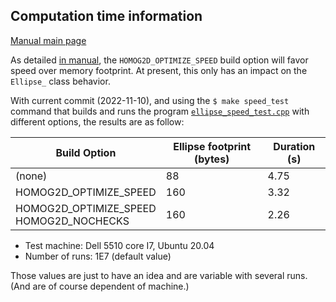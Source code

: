 ## Computation time information

[Manual main page](homog2d_manual.md)

As detailed [in manual](homog2d_manual.md#build_options), the
`HOMOG2D_OPTIMIZE_SPEED` build option will favor speed over memory footprint.
At present, this only has an impact on the `Ellipse_` class behavior.

With current commit (2022-11-10), and using the
`$ make speed_test`
command that builds and runs the program [`ellipse_speed_test.cpp`](../misc/ellipse_speed_test.cpp) with different options, the results are as follow:

| Build Option | Ellipse footprint (bytes) |  Duration (s)  |
|--------------|---------------------------|----------------|
| (none)                                       |  88 | 4.75 |
| HOMOG2D_OPTIMIZE_SPEED                       | 160 | 3.32 |
| HOMOG2D_OPTIMIZE_SPEED <br> HOMOG2D_NOCHECKS | 160 | 2.26 |

- Test machine: Dell 5510 core I7, Ubuntu 20.04
- Number of runs: 1E7 (default value)

Those values are just to have an idea and are variable with several runs.
(And are of course dependent of machine.)

